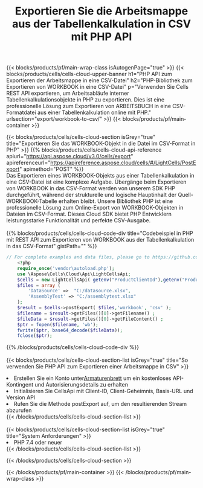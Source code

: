 ﻿---
title:  Exportieren Sie die Arbeitsmappe aus der Tabellenkalkulation in CSV mit PHP API
description:  Aspose.Cells Cloud REST API unterstützt den Export von Dateien im {0}-Format in {1} mit {2}.
url: /de/php/export/workbook-to-csv/
---
{{< blocks/products/pf/main-wrap-class isAutogenPage="true" >}}
{{< blocks/products/cells/cells-cloud-upper-banner h1="PHP API zum Exportieren der Arbeitsmappe in eine CSV-Datei" h2="PHP-Bibliothek zum Exportieren von WORKBOOK in eine CSV-Datei" p="Verwenden Sie Cells REST API exportieren, um Arbeitsabläufe interner Tabellenkalkulationsobjekte in PHP zu exportieren. Dies ist eine professionelle Lösung zum Exportieren von ARBEITSBUCH in eine CSV-Formatdatei aus einer Tabellenkalkulation online mit PHP." urlsection="export/workbook-to-csv/" >}}
{{< blocks/products/pf/main-container >}}

{{< blocks/products/cells/cells-cloud-section isGrey="true" title="Exportieren Sie das WORKBOOK-Objekt in die Datei im CSV-Format in PHP" >}}
{{% blocks/products/cells/cells-cloud-api-reference apiurl="https://api.aspose.cloud/v3.0/cells/export" apireferenceurl="https://apireference.aspose.cloud/cells/#/LightCells/PostExport" apimethod="POST" %}}
<br/>
Das Exportieren eines WORKBOOK-Objekts aus einer Tabellenkalkulation in eine CSV-Datei ist eine komplexe Aufgabe. Übergänge beim Exportieren von WORKBOOK in das CSV-Format werden von unserem SDK PHP durchgeführt, während der strukturelle und logische Hauptinhalt der Quell-WORKBOOK-Tabelle erhalten bleibt. Unsere Bibliothek PHP ist eine professionelle Lösung zum Online-Export von WORKBOOK-Objekten in Dateien im CSV-Format. Dieses Cloud SDK bietet PHP Entwicklern leistungsstarke Funktionalität und perfekte CSV-Ausgabe.
<br/>
<br/>
{{% blocks/products/cells/cells-cloud-code-div title="Codebeispiel in PHP mit REST API zum Exportieren von WORKBOOK aus der Tabellenkalkulation in das CSV-Format" gistPath="" %}}
  
```php
// For complete examples and data files, please go to https://github.com/aspose-cells-cloud/aspose-cells-cloud-php/
    <?php
    require_once('vendor\autoload.php');
    use \Aspose\Cells\Cloud\Api\LightCellsApi;
    $cells = new LightCellsApi( getenv("ProductClientId"),getenv("ProductClientSecret") );
    $files = array (
        'DataSource' =>  "C:/datasource.xlsx",
        'AssemblyTest' => "C:/assemblytest.xlsx"
    );
    $result = $cells->postExport( $files,'workbook', 'csv' );
    $filename = $result->getFiles()[0]->getFilename() ;
    $fileData = $result->getFiles()[0]->getFileContent() ;
    $ptr = fopen($filename, 'wb');
    fwrite($ptr, base64_decode($fileData));
    fclose($ptr);
```
   
{{% /blocks/products/cells/cells-cloud-code-div %}}
<br/>
<br/>
{{< blocks/products/cells/cells-cloud-section-list isGrey="true" title="So verwenden Sie PHP API zum Exportieren einer Arbeitsmappe in CSV" >}}
<li> Erstellen Sie ein Konto unter<a href="https://dashboard.aspose.cloud/">Armaturenbrett</a> um ein kostenloses API-Kontingent und Autorisierungsdetails zu erhalten</li>
<li>Initialisieren Sie CellsApi mit Client-ID, Client-Geheimnis, Basis-URL und Version API</li>
<li>Rufen Sie die Methode postExport auf, um den resultierenden Stream abzurufen</li>
{{< /blocks/products/cells/cells-cloud-section-list >}}
<br/>
<br/>
{{< blocks/products/cells/cells-cloud-section-list isGrey="true" title="System Anforderungen" >}}
<li>PHP 7.4 oder neuer</li>
{{< /blocks/products/cells/cells-cloud-section-list >}}

{{< /blocks/products/cells/cells-cloud-section >}}

{{< /blocks/products/pf/main-container >}}
{{< /blocks/products/pf/main-wrap-class >}}

